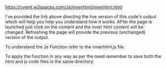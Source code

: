 https://cyient.w3spaces.com/Js/innerhtml/innerhtml.html

I've provided the link above directing the live version of this code's output which will help you help you understand how it works.
AFter the page is launched just click on the content and the inner html content will be changed.
Refreshing the page will provide the previous (unchanged) version of the output.

To understand the Js Function refer to the innerhtml.js file.

To apply the function in any way as per the need remember to save both the html and js code files in the same directory.
